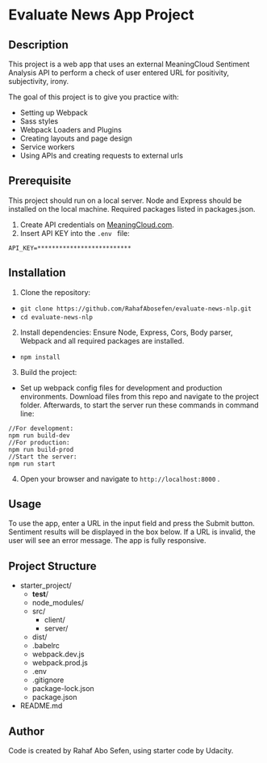 # Evaluate News App Project

## Description

This project is a web app that uses an external MeaningCloud Sentiment Analysis API to perform a check of user entered URL for positivity, subjectivity, irony.

The goal of this project is to give you practice with:
- Setting up Webpack
- Sass styles
- Webpack Loaders and Plugins
- Creating layouts and page design
- Service workers
- Using APIs and creating requests to external urls

## Prerequisite

 This project should run on a local server. Node and Express should be installed on the local machine. Required packages listed in packages.json.

1. Create API credentials on [MeaningCloud.com](https://www.meaningcloud.com/developer/sentiment-analysis).
2. Insert API KEY into the `.env ` file:
 ```
API_KEY=**************************
```

## Installation

1. Clone the repository:
- `git clone https://github.com/RahafAbosefen/evaluate-news-nlp.git`
- `cd evaluate-news-nlp`

2. Install dependencies:
Ensure Node, Express, Cors, Body parser, Webpack and all required packages are installed.
- `npm install`
3. Build the project:
- Set up webpack config files for development and production environments. Download files from this repo and navigate to the project folder. Afterwards, to start the server run these commands in command line:
```
//For development:
npm run build-dev
//For production:
npm run build-prod
//Start the server:
npm run start
```
4. Open your browser and navigate to `http://localhost:8000` .

## Usage

To use the app, enter a URL in the input field and press the Submit button. Sentiment results will be displayed in the box below. If a URL is invalid, the user will see an error message. The app is fully responsive.

## Project Structure

- starter_project/
  - __test__/
  - node_modules/
  - src/
    - client/
    - server/
  - dist/
  - .babelrc
  - webpack.dev.js
  - webpack.prod.js
  - .env
  - .gitignore
  - package-lock.json
  - package.json
- README.md

## Author

Code is created by  Rahaf Abo Sefen, using starter code by Udacity.
